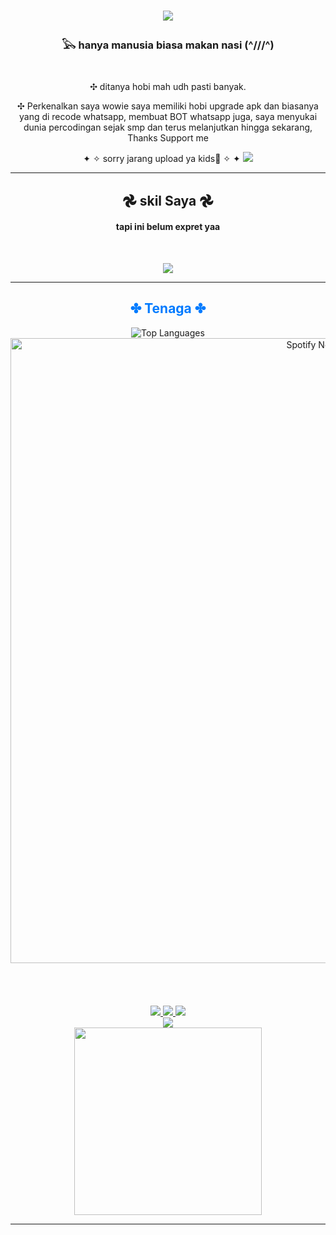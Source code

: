 <h1 align="center">
<img src="https://readme-typing-svg.herokuapp.com?font=Righteous&size=35&center=true&vCenter=true&width=600&height=70&duration=2000&pause=1000&waitBeforeDelete=1500&color=FF0000&lines=halo+semua!;kenalin+aku+Owinn;selamat+datang+di...;Github+aku;disini+isinya+cuman+kegabutan+aku+doang;mwehee;makasih+udah+dateng+ke..;github+aku;" />
<h3 align="center"> 𓅂 hanya manusia biasa makan nasi (^///^) </h3>

<br/>

<div align="center">
 
✣ ditanya hobi mah udh pasti banyak.

✣ Perkenalkan saya wowie saya memiliki hobi upgrade apk dan biasanya yang di recode whatsapp, membuat BOT whatsapp juga, saya menyukai dunia percodingan sejak smp dan terus melanjutkan hingga sekarang, Thanks Support me 

✦ ✧ sorry jarang upload ya kids🗿 ✧ ✦
<img src="https://files.catbox.moe/yqrxxv.png" />
 </div>
 <hr/>
 
<h2 align="center"> 𖣘 skil Saya 𖣘</h2>
<h4 align="center">tapi ini belum expret yaa</h4>
<br/>
<div align="center">
    <p align="center">
  <img src="https://skillicons.dev/icons?i=html,css,vscode,github,javascript,nodejs,git" />
<br/>
<hr/>

<h2 align="center" style="color: #007bff;"> ✤ Tenaga ✤ </h2>

<div align="center">
<img src="https://github-readme-stats.vercel.app/api/top-langs/?username=Takamiwaa&layout=compact&theme=blue-green&border_radius=10" alt="Top Languages"/>
  <a href="https://data-card-for-spotify.herokuapp.com/card?user_id=313nilcmenul6wwrpytg3ttwdjxu">
    <img src="https://data-card-for-spotify.herokuapp.com/api/card?user_id=313nilcmenul6wwrpytg3ttwdjxu" alt="Spotify Now Playing" width="1000"/>
  </a>
</div>
  <br/><br/>
<br/>
<br/>
<div align="center"> 
  <a href="mailto:animesensei198@gmail.com">
    <img src="https://img.shields.io/badge/Gmail-333333?style=for-the-badge&logo=gmail&logoColor=red" />
  </a>
 <a href="https://www.tiktok.com/@wowieeameeza" target="_blank">
    <img src="https://img.shields.io/badge/TikTok-000000?style=for-the-badge&logo=tiktok&logoColor=white" target="_blank" />
</a>
<a href="https://github.com/Takamiwaa" target="_blank">
   <img src="https://img.shields.io/badge/GitHub-181717?style=for-the-badge&logo=github&logoColor=blue" target="_blank" />
</a>
</div>
<div align="center">
   <img src="https://files.catbox.moe/1e8qz3.jpg" />
 </div>
 <div alight="center">
  <img src="https://media1.giphy.com/media/v1.Y2lkPTZjMDliOTUydDNxcGN3N20zdW42cHJwMTV4dXY1N2luOWc0OWh3Y3VwcHQ2NjlqaCZlcD12MV9pbnRlcm5hbF9naWZfYnlfaWQmY3Q9Zw/5qTER3TSHnmzxHIVQS/giphy.gif" width="300" />
 </div>
<hr/>
<br/>
<br/>
